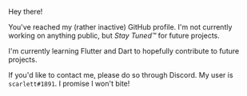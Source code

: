 Hey there!

You've reached my (rather inactive) GitHub profile. I'm not currently working on anything public, but *Stay Tuned™* for future projects.

I'm currently learning Flutter and Dart to hopefully contribute to future projects.

If you'd like to contact me, please do so through Discord. My user is `scarlett#1891`. I promise I won't bite!


[//]: # (https://www.youtube.com/watch?v=mmi60Bd4jSs)
